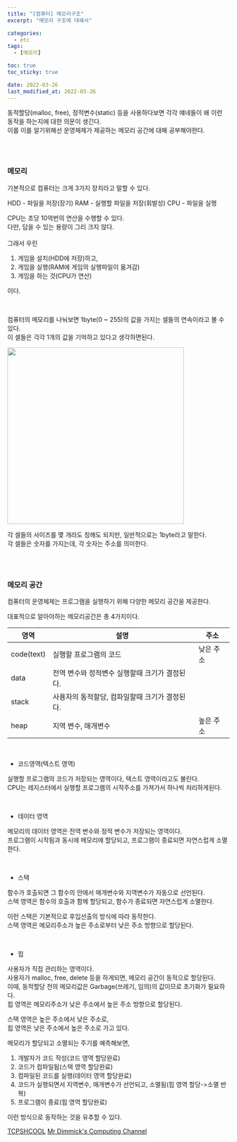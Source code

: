 ```yaml
---
title: "[컴퓨터] 메모리구조"
excerpt: "메모리 구조에 대해서"

categories:
  - etc
tags:
  - [메모리]

toc: true
toc_sticky: true

date: 2022-03-26
last_modified_at: 2022-03-26
---
```


동적할당(malloc, free), 정적변수(static) 등을 사용하다보면 각각 얘네들이 왜 이런 동작을 하는지에 대한 의문이 생긴다.  
이를 이를 알기위해선 운영체제가 제공하는 메모리 공간에 대해 공부해야한다.

<br>
<br>

### 메모리

기본적으로 컴퓨터는 크게 3가지 장치라고 말할 수 있다.

HDD - 파일을 저장(장기)
RAM - 실행할 파일을 저장(휘발성)
CPU - 파일을 실행

CPU는 초당 10억번의 연산을 수행할 수 있다.  
다만, 담을 수 있는 용량이 그리 크지 않다.  
<br>
그래서 우린

1. 게임을 설치(HDD에 저장)하고,
2. 게임을 실행(RAM에 게임의 실행파일이 옮겨감)
3. 게임을 하는 것(CPU가 연산)

이다.

<br>

컴퓨터의 메모리를 나눠보면 1byte(0 ~ 255)의 값을 가지는 셀들의 연속이라고 볼 수 있다.  
이 셀들은 각각 1개의 값을 기억하고 있다고 생각하면된다.

<img src="https://user-images.githubusercontent.com/76278794/160237323-eb691218-ad70-4bf9-8eaa-41e3f9afb404.png" width=400>

각 셀들의 사이즈를 몇 개라도 칭해도 되지만, 일반적으로는 1byte라고 말한다.  
각 셀들은 숫자를 가지는데, 각 숫자는 주소를 의미한다.

<br><br>

### 메모리 공간

컴퓨터의 운영체제는 프로그램을 실행하기 위해 다양한 메모리 공간을 제공한다.

대표적으로 알아야하는 메모리공간은 총 4가지이다.

| 영역       | 설명                                           | 주소      |
| ---------- | ---------------------------------------------- | --------- |
| code(text) | 실행할 프로그램의 코드                         | 낮은 주소 |
| data       | 전역 변수와 정적변수 실행할때 크기가 결정된다. |           |
| stack      | 사용자의 동적할당, 컴파일할때 크기가 결정된다. |           |
| heap       | 지역 변수, 매개변수                            | 높은 주소 |

<br>

- 코드영역(텍스트 영역)

실행할 프로그램의 코드가 저장되는 영역이다, 텍스트 영역이라고도 불린다.  
CPU는 레지스터에서 실행할 프로그램의 시작주소를 가져가서 하나씩 처리하게된다.

<br>

- 데이터 영역

메모리의 데이터 영역은 전역 변수와 정적 변수가 저장되는 영역이다.  
프로그램이 시작됨과 동시에 메모리에 할당되고, 프로그램이 종료되면 자연스럽게 소멸한다.

<br>

- 스택

함수가 호출되면 그 함수의 안에서 매개변수와 지역변수가 자동으로 선언된다.  
스택 영역은 함수의 호출과 함께 할당되고, 함수가 종료되면 자연스럽게 소멸한다.

이런 스택은 기본적으로 후입선출의 방식에 따라 동작한다.  
스택 영역은 메모리주소가 높은 주소로부터 낮은 주소 방향으로 할당된다.

<br>

- 힙

사용자가 직접 관리하는 영역이다.  
사용자가 malloc, free, delete 등을 하게되면, 메모리 공간이 동적으로 할당된다.  
이때, 동적할당 전의 메모리값은 Garbage(쓰레기, 임의)의 값이므로 초기화가 필요하다.  
힙 영역은 메모리주소가 낮은 주소에서 높은 주소 방향으로 할당된다.

스택 영역은 높은 주소에서 낮은 주소로,  
힙 영역은 낮은 주소에서 높은 주소로 가고 있다.

메모리가 할당되고 소멸되는 주기를 예측해보면,

1. 개발자가 코드 작성(코드 영역 할당완료)
2. 코드가 컴파일됨(스택 영역 할당완료)
3. 컴파일된 코드를 실행(데이터 영역 할당완료)
4. 코드가 실행되면서 지역변수, 매개변수가 선언되고, 소멸됨(힙 영역 할당->소멸 반복)
5. 프로그램이 종료(힙 영역 할당완료)

이런 방식으로 동작하는 것을 유추할 수 있다.

[TCPSHCOOL](https://www.tcpschool.com/c/c_memory_structure)
[Mr Dimmick's Computing Channel](https://www.youtube.com/watch?v=pLFapPeKsas)
